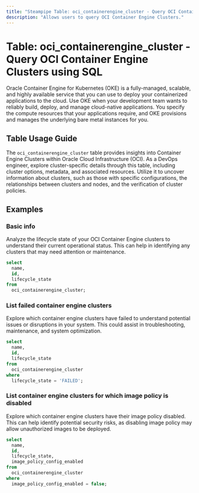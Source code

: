 ```yaml
---
title: "Steampipe Table: oci_containerengine_cluster - Query OCI Container Engine Clusters using SQL"
description: "Allows users to query OCI Container Engine Clusters."
---
```


# Table: oci_containerengine_cluster - Query OCI Container Engine Clusters using SQL

Oracle Container Engine for Kubernetes (OKE) is a fully-managed, scalable, and highly available service that you can use to deploy your containerized applications to the cloud. Use OKE when your development team wants to reliably build, deploy, and manage cloud-native applications. You specify the compute resources that your applications require, and OKE provisions and manages the underlying bare metal instances for you.

## Table Usage Guide

The `oci_containerengine_cluster` table provides insights into Container Engine Clusters within Oracle Cloud Infrastructure (OCI). As a DevOps engineer, explore cluster-specific details through this table, including cluster options, metadata, and associated resources. Utilize it to uncover information about clusters, such as those with specific configurations, the relationships between clusters and nodes, and the verification of cluster policies.

## Examples

### Basic info
Analyze the lifecycle state of your OCI Container Engine clusters to understand their current operational status. This can help in identifying any clusters that may need attention or maintenance.

```sql
select
  name,
  id,
  lifecycle_state
from
  oci_containerengine_cluster;
```

### List failed container engine clusters
Explore which container engine clusters have failed to understand potential issues or disruptions in your system. This could assist in troubleshooting, maintenance, and system optimization.

```sql
select
  name,
  id,
  lifecycle_state
from
  oci_containerengine_cluster
where
  lifecycle_state = 'FAILED';
```
### List container engine clusters for which image policy is disabled
Explore which container engine clusters have their image policy disabled. This can help identify potential security risks, as disabling image policy may allow unauthorized images to be deployed.

```sql
select
  name,
  id,
  lifecycle_state,
  image_policy_config_enabled
from
  oci_containerengine_cluster
where
  image_policy_config_enabled = false;
```